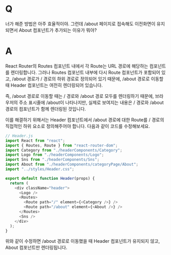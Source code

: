 # Q

너가 해준 방법은 아주 효율적이야. 그런데 /about 페이지로 접속해도 이전화면이 유지되면서 About 컴포넌트가 추가되는 이유가 뭐야?

# A

React Router의 Routes 컴포넌트 내에서 각 Route는 URL 경로에 해당하는 컴포넌트를 렌더링합니다. 그러나 Routes 컴포넌트 내부에 다시 Route 컴포넌트가 포함되어 있고, /about 경로가 / 경로의 하위 경로로 정의되어 있기 때문에, /about 경로로 이동할 때 Header 컴포넌트는 여전히 렌더링되어 있습니다.

즉, /about 경로로 이동할 때는 / 경로와 /about 경로 모두를 렌더링하기 때문에, 브라우저의 주소 표시줄에 /about이 나타나지만, 실제로 보여지는 내용은 / 경로와 /about 경로의 컴포넌트가 함께 렌더링된 것입니다.

이를 해결하기 위해서는 Header 컴포넌트에서 /about 경로에 대한 Route를 / 경로의 직접적인 하위 요소로 정의해주어야 합니다. 다음과 같이 코드를 수정해보세요.

```js
// Header.js
import React from "react";
import { Routes, Route } from "react-router-dom";
import Category from "./headerComponents/Category";
import Logo from "./headerComponents/Logo";
import Sns from "./headerComponents/Sns";
import About from "./headerComponents/categoryPage/About";
import "../styles/Header.css";

export default function Header(props) {
  return (
    <div className="header">
      <Logo />
      <Routes>
        <Route path="/" element={<Category />} />
        <Route path="/about" element={<About />} />
      </Routes>
      <Sns />
    </div>
  );
}
```

위와 같이 수정하면 /about 경로로 이동했을 때 Header 컴포넌트가 유지되지 않고, About 컴포넌트만 렌더링됩니다.
